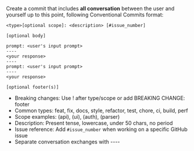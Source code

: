 Create a commit that includes **all conversation** between the user and yourself up to this point, following Conventional Commits format:

```
<type>[optional scope]: <description> [#issue_number]

[optional body]

prompt: <user's input prompt>
----
<your response>
----
prompt: <user's input prompt>
----
<your response>

[optional footer(s)]
```

- Breaking changes: Use ! after type/scope or add BREAKING CHANGE: footer
- Common types: feat, fix, docs, style, refactor, test, chore, ci, build, perf
- Scope examples: (api), (ui), (auth), (parser)
- Description: Present tense, lowercase, under 50 chars, no period
- Issue reference: Add `#issue_number` when working on a specific GitHub issue
- Separate conversation exchanges with ----
